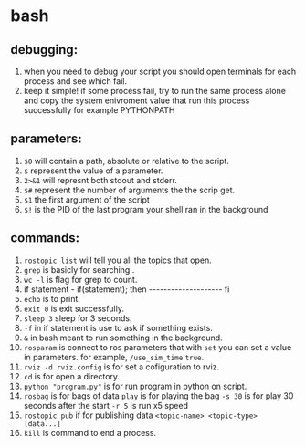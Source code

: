 # bash

## debugging:
1. when you need to debug your script you should open terminals for each process and see which fail.
2. keep it simple! if some process fail, try to run the same process alone and copy the system enivroment value that run this process successfully for example  PYTHONPATH


## parameters:
1. `$0` will contain a path, absolute or relative to the script.
2. `$` represent the value of a parameter.
3. `2>&1` will represnt both stdout and stderr.
4. `$#` represent the number of arguments the the scrip get.
5. `$1` the first argument of the script
6. `$!` is the PID of the last program your shell ran in the background 


## commands:
1. `rostopic list` will tell you all the topics that open.
2. `grep` is basicly for searching .
3. `wc -l` is flag for grep to count.
4. if statement - if(statement); then
                  --------------------
                  fi
5. `echo` is to print.
6. `exit 0` is exit successfully. 
7. `sleep 3` sleep for 3 seconds.
8. `-f` in if statement is use to ask if something exists.
9. `&` in bash meant to run something in the background.
10. `rosparam` is connect to ros parameters that with `set` you can set a value in parameters. for example,  `/use_sim_time` `true`.
11. `rviz -d rviz.config` is for set a cofiguration to rviz.
12.  `cd` is for open a directory.
13.  `python "program.py"` is for run program in python on script.
14.  `rosbag` is for bags of data `play` is for playing the bag `-s 30` is for play 30 seconds after the start `-r 5` is run x5 speed
15.  `rostopic pub` if for publishing data `<topic-name> <topic-type> [data...]` 
16.  `kill` is command to end a process.

